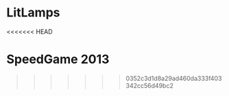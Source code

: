 LitLamps
========
<<<<<<< HEAD

SpeedGame 2013
=======
>>>>>>> 0352c3d1d8a29ad460da333f403342cc56d49bc2
